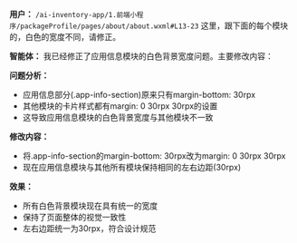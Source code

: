 **用户：** 
`/ai-inventory-app/1.前端小程序/packageProfile/pages/about/about.wxml#L13-23`  这里，跟下面的每个模块的，白色的宽度不同，请修正。

**智能体：** 
我已经修正了应用信息模块的白色背景宽度问题。主要修改内容：

**问题分析：**
- 应用信息部分(.app-info-section)原来只有margin-bottom: 30rpx
- 其他模块的卡片样式都有margin: 0 30rpx 30rpx的设置
- 这导致应用信息模块的白色背景宽度与其他模块不一致

**修改内容：**
- 将.app-info-section的margin-bottom: 30rpx改为margin: 0 30rpx 30rpx
- 现在应用信息模块与其他所有模块保持相同的左右边距(30rpx)

**效果：**
- 所有白色背景模块现在具有统一的宽度
- 保持了页面整体的视觉一致性
- 左右边距统一为30rpx，符合设计规范
